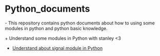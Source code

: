 # Python_documents
\- This repository contains python documents about how to using some modules in python and python basic knowledge.


\+ Understand some modules in Python with stanley <3
- [Understand about signal module in Python](signal.md)
